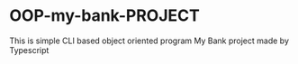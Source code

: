 # OOP-my-bank-PROJECT
This is simple CLI based object oriented program My Bank project made by Typescript
